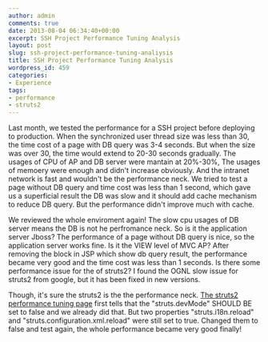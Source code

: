 ```yaml
---
author: admin
comments: true
date: 2013-08-04 06:34:40+00:00
excerpt: SSH Project Performance Tuning Analysis
layout: post
slug: ssh-project-performance-tuning-analiysis
title: SSH Project Performance Tuning Analysis
wordpress_id: 459
categories:
- Experience
tags:
- performance
- struts2
---
```


Last month, we tested the performance for a SSH project before deploying to production. When the synchronized user thread size was less than 30, the time cost of a page with DB query was 3-4 seconds. But when the size was over 30, the time would extend to 20-30 seconds gradually. The usages of CPU of AP and DB server were mantain at 20%-30%, The usages of memoery were enough and didn't increase obviously. And the intranet network is fast and wouldn't be the performance neck. We tried to test a page without DB query and time cost was less than 1 second, which gave us a superficial result the DB was slow and it should add cache mechanism to reduce DB query. But the performance didn't improve much with cache. 

We reviewed the whole enviroment again! The slow cpu usages of DB server means the DB is not he perfromance neck. So is it the application server Jboss?
The performance of a page without DB query is nice, so the application server works fine. Is it the VIEW level of MVC AP?
After removing the  block in JSP which show db query result, the performance became very good and the time cost was less than 1 seconds. Is there some performance issue for the  of struts2? I found the OGNL slow issue for struts2 from google, but it has been fixed in new versions. 

Though, it's sure the struts2 is the the performance neck. [The struts2 performance tuning page](http://struts.apache.org/release/2.0.x/docs/performance-tuning.html) first tells that the "struts.devMode" SHOULD BE set to false and we already did that. But two properties "struts.i18n.reload" and "struts.configuration.xml.reload" were still set to true. Changed them to false and test again, the whole performance became very good finally!


